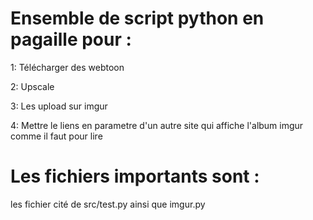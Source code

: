 # Ensemble de script python en pagaille pour :

1: Télécharger des webtoon

2: Upscale

3: Les upload sur imgur

4: Mettre le liens en parametre d'un autre site qui affiche l'album imgur comme il faut pour lire

# Les fichiers importants sont :
les fichier cité de src/test.py ainsi que imgur.py
